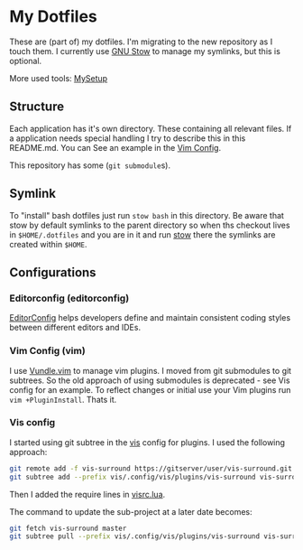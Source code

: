 # My Dotfiles

These are (part of) my dotfiles. I'm migrating to the new repository as I touch
them. I currently use [GNU Stow][stow] to manage my symlinks, but this is optional.

More used tools: [MySetup](MySetup.md)

## Structure

Each application has it's own directory. These containing all relevant files.
If a application needs special handling I try to describe this in this README.md.
You can See an example in the [Vim Config](#vim-config).

This repository has some (`git submodule`s).

## Symlink

To "install" bash dotfiles just run `stow bash` in this directory.
Be aware that stow by default symlinks to the parent directory so
when ths checkout lives in `$HOME/.dotfiles` and you are in it and run
[stow][stow] there the symlinks are created within `$HOME`.

## Configurations

### Editorconfig (editorconfig)

[EditorConfig][editorconfig] helps developers define and maintain consistent coding styles between different editors and IDEs.

### Vim Config (vim)

I use [Vundle.vim][vundle] to manage vim plugins. I moved from git submodules to git
subtrees. So the old approach of using submodules is deprecated - see Vis config for an
example.
To reflect changes or initial use your Vim plugins run
`vim +PluginInstall`. Thats it.


### Vis config

I started using git subtree in the [vis][vis] config for plugins. I used the following approach:

```sh
git remote add -f vis-surround https://gitserver/user/vis-surround.git
git subtree add --prefix vis/.config/vis/plugins/vis-surround vis-surround master --squash
```

Then I added the require lines in [visrc.lua](vis/.config/vis/visrc.lua).

The command to update the sub-project at a later date becomes:

```sh
git fetch vis-surround master
git subtree pull --prefix vis/.config/vis/plugins/vis-surround vis-surround master --squash
```


[stow]: https://www.gnu.org/software/stow/
[editorconfig]: http://editorconfig.org/
[vundle]: https://github.com/VundleVim/Vundle.vim
[vis]: https://github.com/martanne/vis
